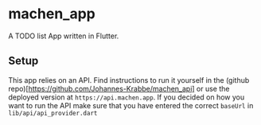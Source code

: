 # machen_app

A TODO list App written in Flutter.

## Setup

This app relies on an API. Find instructions to run it yourself in the (github repo)[https://github.com/Johannes-Krabbe/machen_api] or use the deployed version at `https://api.machen.app`.
If you decided on how you want to run the API make sure that you have entered the correct `baseUrl` in `lib/api/api_provider.dart`

